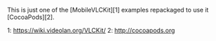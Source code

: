 This is just one of the [MobileVLCKit][1] examples repackaged to use it [CocoaPods][2].

1: https://wiki.videolan.org/VLCKit/
2: http://cocoapods.org
